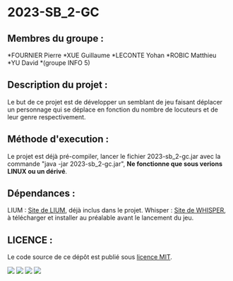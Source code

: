# 2023-SB_2-GC

## Membres du groupe :
*FOURNIER Pierre *XUE Guillaume *LECONTE Yohan *ROBIC Matthieu *YU David *(groupe INFO 5)

## Description du projet :
Le but de ce projet est de développer un semblant de jeu faisant déplacer un personnage qui se déplace en fonction du nombre de locuteurs et de leur genre respectivement.

## Méthode d'execution :
Le projet est déjà pré-compiler, lancer le fichier 2023-sb_2-gc.jar avec la commande "java -jar 2023-sb_2-gc.jar", __Ne fonctionne que sous verions LINUX ou un dérivé__.

## Dépendances :
LIUM : [Site de LIUM](https://projets-lium.univ-lemans.fr/spkdiarization/), déjà inclus dans le projet.
Whisper : [Site de WHISPER](https://github.com/openai/whisper), à télécharger et installer au préalable avant le lancement du jeu.

## LICENCE :
Le code source de ce dépôt est publié sous [licence MIT](https://opensource.org/license/mit/).


![](https://img.shields.io/badge/version-1.0-yellow)
![](https://img.shields.io/badge/platform-linux%2Fmacos-lightgrey)
![](https://img.shields.io/badge/langage-java%201.17-red)
![](https://img.shields.io/badge/license-MIT-informational)

